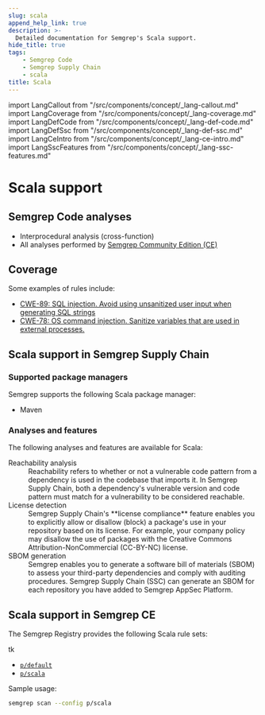 ```yaml
---
slug: scala
append_help_link: true
description: >-
  Detailed documentation for Semgrep's Scala support. 
hide_title: true
tags:
    - Semgrep Code
    - Semgrep Supply Chain
    - scala
title: Scala
---
```


import LangCallout from "/src/components/concept/_lang-callout.md"
import LangCoverage from "/src/components/concept/_lang-coverage.md"
import LangDefCode from "/src/components/concept/_lang-def-code.md"
import LangDefSsc from "/src/components/concept/_lang-def-ssc.md"
import LangCeIntro from "/src/components/concept/_lang-ce-intro.md"
import LangSscFeatures from "/src/components/concept/_lang-ssc-features.md"

# Scala support

<LangCallout name="Scala" />

## Semgrep Code analyses

* Interprocedural analysis (cross-function)
* All analyses performed by [Semgrep Community Edition (CE)](#scala-support-in-semgrep-ce)

## Coverage 

<LangCoverage />

Some examples of rules include:

- [<i class="fas fa-external-link fa-xs"></i> CWE-89: SQL injection. Avoid using unsanitized user input when generating SQL strings](https://semgrep.dev/playground/r/scala.play.security.tainted-slick-sqli.tainted-slick-sqli?editorMode=advanced)
- [<i class="fas fa-external-link fa-xs"></i> CWE-78: OS command injection. Sanitize variables that are used in external processes.](https://semgrep.dev/playground/r/scala.lang.security.audit.dangerous-seq-run.dangerous-seq-run)

## Scala support in Semgrep Supply Chain

<LangDefSsc />

### Supported package managers

Semgrep supports the following Scala package manager:

- Maven

### Analyses and features

The following analyses and features are available for Scala:

<dl>
<dt>Reachability analysis</dt>
<dd>
Reachability refers to whether or not a vulnerable code pattern from a dependency is used in the codebase that imports it. In Semgrep Supply Chain, both a dependency's vulnerable version and code pattern must match for a vulnerability to be considered reachable.
</dd>
<dt>License detection</dt>
<dd>
Semgrep Supply Chain's **license compliance** feature enables you to explicitly allow or disallow (block) a package's use in your repository based on its license. For example, your company policy may disallow the use of packages with the Creative Commons Attribution-NonCommercial (CC-BY-NC) license.
</dd>
<dt>SBOM generation</dt>
<dd>
Semgrep enables you to generate a software bill of materials (SBOM) to assess your third-party dependencies and comply with auditing procedures. Semgrep Supply Chain (SSC) can generate an SBOM for each repository you have added to Semgrep AppSec Platform.
</dd>
</dl>

## Scala support in Semgrep CE

<LangCeIntro />

The Semgrep Registry provides the following Scala rule sets:

tk
- [<i class="fas fa-external-link fa-xs"></i> `p/default`](https://semgrep.dev/p/default)
- [<i class="fas fa-external-link fa-xs"></i> `p/scala`](https://semgrep.dev/p/scala)

<!-- config
- [<i class="fas fa-external-link fa-xs"></i> `p/trailofbits`](https://semgrep.dev/p/trailofbits)
- [<i class="fas fa-external-link fa-xs"></i> `p/gitlab`](https://semgrep.dev/p/gitlab)
-->
Sample usage:

```bash
semgrep scan --config p/scala
```
